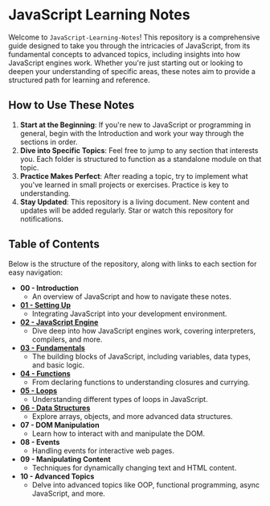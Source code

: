 
# JavaScript Learning Notes

Welcome to `JavaScript-Learning-Notes`! This repository is a comprehensive guide designed to take you through the intricacies of JavaScript, from its fundamental concepts to advanced topics, including insights into how JavaScript engines work. Whether you're just starting out or looking to deepen your understanding of specific areas, these notes aim to provide a structured path for learning and reference.

## How to Use These Notes

1.  **Start at the Beginning**: If you're new to JavaScript or programming in general, begin with the Introduction and work your way through the sections in order.
2.  **Dive into Specific Topics**: Feel free to jump to any section that interests you. Each folder is structured to function as a standalone module on that topic.
3.  **Practice Makes Perfect**: After reading a topic, try to implement what you've learned in small projects or exercises. Practice is key to understanding.
4.  **Stay Updated**: This repository is a living document. New content and updates will be added regularly. Star or watch this repository for notifications.

## Table of Contents

Below is the structure of the repository, along with links to each section for easy navigation:

-   **00 - Introduction**
    -   An overview of JavaScript and how to navigate these notes.
-   [**01 - Setting Up**](01-Setting-Up/Where-to-put-JS.md)
    -   Integrating JavaScript into your development environment.
-   [**02 - JavaScript Engine**](/02-JavaScript-Engine/README.md)
    -   Dive deep into how JavaScript engines work, covering interpreters, compilers, and more.
-   [**03 - Fundamentals**](/03-Fundamentals/README.md)
    -   The building blocks of JavaScript, including variables, data types, and basic logic.
-   [**04 - Functions**](/04-Functions/README.md)
    -   From declaring functions to understanding closures and currying.
-   [**05 - Loops**](/05-Loops/Loops.md)
    -   Understanding different types of loops in JavaScript.
-   [**06 - Data Structures**](/06-Data-Structure/README.md)
    -   Explore arrays, objects, and more advanced data structures.
-   **07 - DOM Manipulation**
    -   Learn how to interact with and manipulate the DOM.
-   **08 - Events**
    -   Handling events for interactive web pages.
-   **09 - Manipulating Content**
    -   Techniques for dynamically changing text and HTML content.
-   **10 - Advanced Topics**
    -   Delve into advanced topics like OOP, functional programming, async JavaScript, and more.